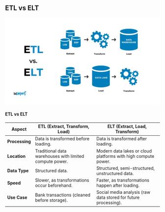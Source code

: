 ## ETL vs ELT

![alt text](Images/ETL%20vs%20ELT.png)

#### ETL vs ELT 

| **Aspect**       | **ETL (Extract, Transform, Load)**                     | **ELT (Extract, Load, Transform)**                       |
|------------------|--------------------------------------------------------|---------------------------------------------------------|
| **Processing**   | Data is transformed before loading.                    | Data is transformed after loading.                      |
| **Location**     | Traditional data warehouses with limited compute power.| Modern data lakes or cloud platforms with high compute power. |
| **Data Type**    | Structured data.                                       | Structured, semi-structured, unstructured data.         |
| **Speed**        | Slower, as transformations occur beforehand.           | Faster, as transformations happen after loading.        |
| **Use Case**     | Bank transactions (cleaned before storage).            | Social media analysis (raw data stored for future processing). |
